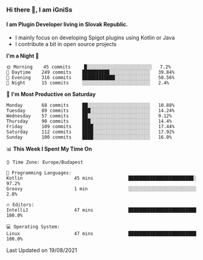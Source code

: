 ### Hi there 👋, I am iGniSs

#### I am Plugin Developer living in Slovak Republic.
- I mainly focus on developing Spigot plugins using Kotlin or Java
- I contribute a bit in open source projects

<!--START_SECTION:waka-->
**I'm a Night 🦉** 

```text
🌞 Morning    45 commits     █░░░░░░░░░░░░░░░░░░░░░░░░   7.2% 
🌆 Daytime    249 commits    ██████████░░░░░░░░░░░░░░░   39.84% 
🌃 Evening    316 commits    ████████████░░░░░░░░░░░░░   50.56% 
🌙 Night      15 commits     ░░░░░░░░░░░░░░░░░░░░░░░░░   2.4%

```
📅 **I'm Most Productive on Saturday** 

```text
Monday       68 commits     ██░░░░░░░░░░░░░░░░░░░░░░░   10.88% 
Tuesday      89 commits     ███░░░░░░░░░░░░░░░░░░░░░░   14.24% 
Wednesday    57 commits     ██░░░░░░░░░░░░░░░░░░░░░░░   9.12% 
Thursday     90 commits     ███░░░░░░░░░░░░░░░░░░░░░░   14.4% 
Friday       109 commits    ████░░░░░░░░░░░░░░░░░░░░░   17.44% 
Saturday     112 commits    ████░░░░░░░░░░░░░░░░░░░░░   17.92% 
Sunday       100 commits    ████░░░░░░░░░░░░░░░░░░░░░   16.0%

```


📊 **This Week I Spent My Time On** 

```text
⌚︎ Time Zone: Europe/Budapest

💬 Programming Languages: 
Kotlin                   45 mins             ████████████████████████░   97.2% 
Groovy                   1 min               ░░░░░░░░░░░░░░░░░░░░░░░░░   2.8%

🔥 Editors: 
IntelliJ                 47 mins             █████████████████████████   100.0%

💻 Operating System: 
Linux                    47 mins             █████████████████████████   100.0%

```


 Last Updated on 19/08/2021
<!--END_SECTION:waka-->